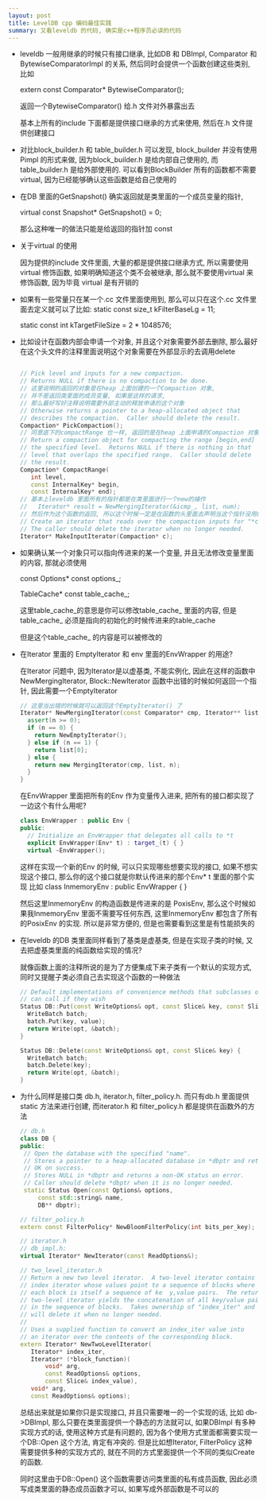 ```yaml
---
layout: post
title: LevelDB cpp 编码最佳实践
summary: 又看leveldb 的代码, 确实是c++程序员必读的代码
---
```


* leveldb 一般用继承的时候只有接口继承, 比如DB 和 DBImpl, Comparator 和 BytewiseComparatorImpl 的关系, 然后同时会提供一个函数创建这些类别, 比如

    extern const Comparator* BytewiseComparator();

   返回一个BytewiseComparator() 给.h 文件对外暴露出去

   基本上所有的include 下面都是提供接口继承的方式来使用, 然后在.h 文件提供创建接口

* 对比block_builder.h 和 table_builder.h 可以发现, block_builder 并没有使用Pimpl 的形式来做, 因为block_builder.h 是给内部自己使用的, 而table_builder.h 是给外部使用的. 可以看到BlockBuilder 所有的函数都不需要virtual, 因为已经能够确认这些函数是给自己使用的

* 在DB 里面的GetSnapshot() 确实返回就是类里面的一个成员变量的指针, 

   virtual const Snapshot* GetSnapshot() = 0;

   那么这种唯一的做法只能是给返回的指针加 const

* 关于virtual 的使用

   因为提供的include 文件里面, 大量的都是提供接口继承方式,  所以需要使用virtual 修饰函数, 如果明确知道这个类不会被继承, 那么就不要使用virtual 来修饰函数, 因为毕竟 virtual 是有开销的

* 如果有一些常量只在某一个.cc 文件里面使用到, 那么可以只在这个.cc 文件里面去定义就可以了比如:
  static const size_t kFilterBaseLg = 11;

   static const int kTargetFileSize = 2 * 1048576;

* 比如设计在函数内部会申请一个对象, 并且这个对象需要外部去删除, 那么最好在这个头文件的注释里面说明这个对象需要在外部显示的去调用delete

  ```c++

  // Pick level and inputs for a new compaction.
  // Returns NULL if there is no compaction to be done.
  // 这里说明的返回的对象是在heap 上面创建的一个Compaction 对象,
  // 并不是返回类里面的成员变量, 如果是这样的请求,
  // 那么最好写好注释说明需要外部主动的释放申请的这个对象
  // Otherwise returns a pointer to a heap-allocated object that
  // describes the compaction.  Caller should delete the result.
  Compaction* PickCompaction();
  // 同意底下的compactRange 也一样, 返回的是在heap 上面申请的Compaction 对象, 外部函数需要负责删除
  // Return a compaction object for compacting the range [begin,end] in
  // the specified level.  Returns NULL if there is nothing in that
  // level that overlaps the specified range.  Caller should delete
  // the result.
  Compaction* CompactRange(
     int level,
     const InternalKey* begin,
     const InternalKey* end);
  // 基本上leveldb 里面所有的指针都是在类里面进行一个new的操作
  //   Iterator* result = NewMergingIterator(&icmp_, list, num);
  // 然后作为这个函数的返回, 所以这个时候一定是在函数的头里面去声明当这个指针没用的时候, 跟上面的Compaction 对象一样, 需要显示的去删除掉
  // Create an iterator that reads over the compaction inputs for "*c".
  // The caller should delete the iterator when no longer needed.
  Iterator* MakeInputIterator(Compaction* c);

  ```

* 如果确认某一个对象只可以指向传进来的某一个变量, 并且无法修改变量里面的内容, 那就必须使用

    const Options* const options_;

    TableCache* const table_cache_;

    这里table_cache_的意思是你可以修改table_cache\_ 里面的内容, 但是table_cache\_ 必须是指向的初始化的时候传进来的table_cache

    但是这个table_cache_ 的内容是可以被修改的


* 在Iterator 里面的 EmptyIterator 和 env 里面的EnvWrapper 的用途?

   在Iterator 问题中, 因为Iterator是以虚基类, 不能实例化, 因此在这样的函数中 NewMergingIterator, Block::NewIterator 函数中出错的时候如何返回一个指针, 因此需要一个EmptyIterator

  ```c++
  // 这里当出错的时候就可以返回这个EmptyIterator() 了
  Iterator* NewMergingIterator(const Comparator* cmp, Iterator** list, int n) {
    assert(n >= 0);
    if (n == 0) {
      return NewEmptyIterator();
    } else if (n == 1) {
      return list[0];
    } else {
      return new MergingIterator(cmp, list, n);
    }
  }
  ```

  在EnvWrapper 里面把所有的Env 作为变量传入进来, 把所有的接口都实现了一边这个有什么用呢?

  ```c++
  class EnvWrapper : public Env {
  public:
    // Initialize an EnvWrapper that delegates all calls to *t
    explicit EnvWrapper(Env* t) : target_(t) { }
    virtual ~EnvWrapper();
  ```

  这样在实现一个新的Env 的时候, 可以只实现哪些想要实现的接口, 如果不想实现这个接口, 那么你的这个接口就是你默认传进来的那个Env* t 里面的那个实现
  比如
  class InmemoryEnv : public EnvWrapper {
  }

  然后这里InmemoryEnv 的构造函数是传进来的是 PoxisEnv, 那么这个时候如果我InmemoryEnv 里面不需要写任何东西, 这里InmemoryEnv 都包含了所有的PosixEnv 的实现. 所以是非常方便的, 但是也需要看到这里是有性能损失的

* 在leveldb 的DB 类里面同样看到了基类是虚基类, 但是在实现子类的时候, 又去把虚基类里面的纯函数给实现的情况?

   就像函数上面的注释所说的是为了方便集成下来子类有一个默认的实现方式, 同时又提醒子类必须自己去实现这个函数的一种做法

  ```c++
  // Default implementations of convenience methods that subclasses of DB
  // can call if they wish
  Status DB::Put(const WriteOptions& opt, const Slice& key, const Slice& value) {
    WriteBatch batch;
    batch.Put(key, value);
    return Write(opt, &batch);
  }

  Status DB::Delete(const WriteOptions& opt, const Slice& key) {
    WriteBatch batch;
    batch.Delete(key);
    return Write(opt, &batch);
  }

  ```

* 为什么同样是接口类 db.h, iterator.h, filter_policy.h. 而只有db.h 里面提供static 方法来进行创建, 而iterator.h 和 filter_policy.h 都是提供在函数外的方法

  ```c++
  // db.h
  class DB {
  public:
   // Open the database with the specified "name".
   // Stores a pointer to a heap-allocated database in *dbptr and returns
   // OK on success.
   // Stores NULL in *dbptr and returns a non-OK status on error.
   // Caller should delete *dbptr when it is no longer needed.
   static Status Open(const Options& options,
       const std::string& name,
       DB** dbptr);

  // filter_policy.h
  extern const FilterPolicy* NewBloomFilterPolicy(int bits_per_key);

  // iterator.h
  // db_impl.h:
  virtual Iterator* NewIterator(const ReadOptions&);

  // two_level_iterator.h
  // Return a new two level iterator.  A two-level iterator contains an
  // index iterator whose values point to a sequence of blocks where
  // each block is itself a sequence of ke	y,value pairs.  The returned
  // two-level iterator yields the concatenation of all key/value pairs
  // in the sequence of blocks.  Takes ownership of "index_iter" and
  // will delete it when no longer needed.
  //
  // Uses a supplied function to convert an index_iter value into
  // an iterator over the contents of the corresponding block.
  extern Iterator* NewTwoLevelIterator(
     Iterator* index_iter,
     Iterator* (*block_function)(
         void* arg,
         const ReadOptions& options,
         const Slice& index_value),
     void* arg,
     const ReadOptions& options);

  ```

    总结出来就是如果你只是实现接口, 并且只需要唯一的一个实现的话, 比如 db->DBImpl, 那么只要在类里面提供一个静态的方法就可以, 如果DBImpl 有多种实现方式的话, 使用这种方式是有问题的, 因为各个使用方式里面都需要实现一个DB::Open 这个方法, 肯定有冲突的. 但是比如想Iterator, FilterPolicy 这种需要提供多种的实现方式的, 就在不同的方式里面提供一个不同的类似Create 的函数.

    同时这里由于DB::Open() 这个函数需要访问类里面的私有成员函数, 因此必须写成类里面的静态成员函数才可以, 如果写成外部函数是不可以的

